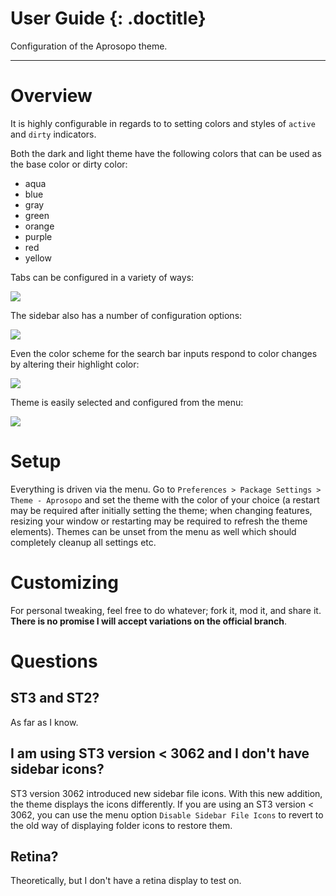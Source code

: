 # User Guide {: .doctitle}
Configuration of the Aprosopo theme.

---

# Overview
It is highly configurable in regards to to setting colors and styles of `active` and `dirty` indicators.

Both the dark and light theme have the following colors that can be used as the base color or dirty color:

- aqua
- blue
- gray
- green
- orange
- purple
- red
- yellow

Tabs can be configured in a variety of ways:

<img src="https://dl.dropboxusercontent.com/u/342698/UnnamedTheme2/Tabs.png" border="0">

The sidebar also has a number of configuration options:

<img src="https://dl.dropboxusercontent.com/u/342698/UnnamedTheme2/Sidebar.png" border="0">

Even the color scheme for the search bar inputs respond to color changes by altering their highlight color:

<img src="https://dl.dropboxusercontent.com/u/342698/UnnamedTheme2/Findbar.png" border="0">

Theme is easily selected and configured from the menu:

<img src="https://dl.dropboxusercontent.com/u/342698/UnnamedTheme2/Menu.png" border="0">

# Setup
Everything is driven via the menu.  Go to `Preferences > Package Settings > Theme - Aprosopo` and set the theme with the color of your choice (a restart may be required after initially setting the theme; when changing features, resizing your window or restarting may be required to refresh the theme elements).  Themes can be unset from the menu as well which should completely cleanup all settings etc.

# Customizing
For personal tweaking, feel free to do whatever; fork it, mod it, and share it.  **There is no promise I will accept variations on the official branch**.

# Questions

## ST3 and ST2?
As far as I know.

## I am using ST3 version < 3062 and I don't have sidebar icons?
ST3 version 3062 introduced new sidebar file icons.  With this new addition, the theme displays the icons differently.  If you are using an ST3 version < 3062, you can use the menu option `Disable Sidebar File Icons` to revert to the old way of displaying folder icons to restore them.

## Retina?
Theoretically, but I don't have a retina display to test on.
